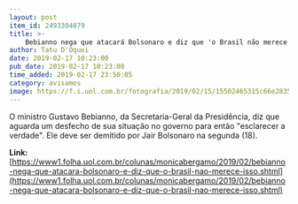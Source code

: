 ```yaml
---
layout: post
item_id: 2493304879
title: >-
    Bebianno nega que atacará Bolsonaro e diz que 'o Brasil não merece isso'
author: Tatu D'Oquei
date: 2019-02-17 10:23:00
pub_date: 2019-02-17 10:23:00
time_added: 2019-02-17 23:50:05
category: avisamos
image: https://f.i.uol.com.br/fotografia/2019/02/15/15502465315c66e283598cf_1550246531_3x2_rt.jpg
---
```


O ministro Gustavo Bebianno, da Secretaria-Geral da Presidência, diz que aguarda um desfecho de sua situação no governo para então "esclarecer a verdade". Ele deve ser demitido por Jair Bolsonaro na segunda (18).

**Link:** [https://www1.folha.uol.com.br/colunas/monicabergamo/2019/02/bebianno-nega-que-atacara-bolsonaro-e-diz-que-o-brasil-nao-merece-isso.shtml](https://www1.folha.uol.com.br/colunas/monicabergamo/2019/02/bebianno-nega-que-atacara-bolsonaro-e-diz-que-o-brasil-nao-merece-isso.shtml)

